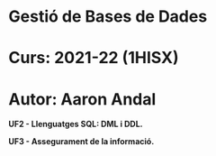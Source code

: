 # Gestió de Bases de Dades
# Curs: 2021-22 (1HISX)
# Autor: Aaron Andal

**UF2 - Llenguatges SQL: DML i DDL.**

**UF3 - Assegurament de la informació.**

